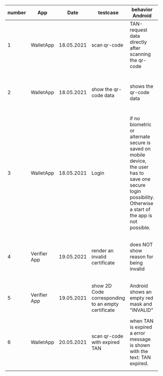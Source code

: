 |number|App|Date|testcase|behavior Android|behavior IOS|comments|
|---|---|---|---|---|---|---|
|1|WalletApp|18.05.2021|scan qr-code|TAN-request data directly after scanning the qr-code|TAN-request after pushing save-button|---|
|2|WalletApp|18.05.2021|show the qr-code data|shows the qr-code data| shows the qr-code data and Unique Certificate Identifier and expiration date|---|
|3|WalletApp|18.05.2021|Login|if no biometric or alternate secure is saved on mobile device, the user has to save one secure login possibility. Otherwise a start of the app is not possible.| the app starts without Login directly if no biometric or alternate secure is saved on mobile device|---|
|4|Verifier App|19.05.2021|render an invalid certificate|does NOT show reason for being invalid| shows the reason for being invalid|According to the specification: only the reason for being invalid should be shown|
|5|Verifier App|19.05.2021|show 2D Code corresponding to an empty certificate| Android shows an empty red mask and "INVALID"|iOS does not scan/process the 2D Code at all |---|
|6|WalletApp|20.05.2021|scan qr-code with expired TAN|when TAN is expired a error message is shown with the text: TAN expired.|when TAN is expired a error message is shown with the text: check the TAN and try again. |---|

